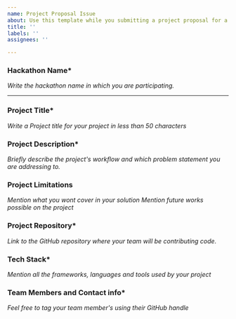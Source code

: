 ```yaml
---
name: Project Proposal Issue
about: Use this template while you submitting a project proposal for a Hackathon.
title: ''
labels: ''
assignees: ''

---
```


### Hackathon Name*
_Write the hackathon name in which you are participating._

---

### Project Title*
_Write a Project title for your project in less than 50 characters_

### Project Description*
_Briefly describe the project's workflow and which problem statement you are addressing to._ 

### Project Limitations
_Mention what you wont cover in your solution
Mention future works possible on the project_

### Project Repository*
_Link to the GitHub repository where your team will be contributing code._

### Tech Stack*
_Mention all the frameworks, languages and tools used by your project_

### Team Members and Contact info*
_Feel free to tag your team member's using their GitHub handle_
